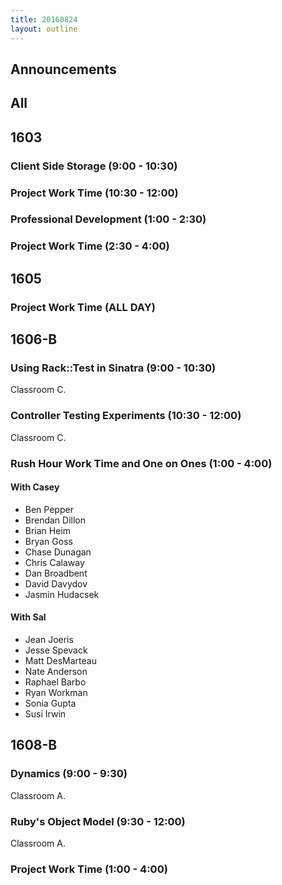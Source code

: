 ```yaml
---
title: 20160824
layout: outline
---
```


## Announcements

## All

## 1603

### Client Side Storage (9:00 - 10:30)

### Project Work Time (10:30 - 12:00)

### Professional Development (1:00 - 2:30)

### Project Work Time (2:30 - 4:00)


## 1605

### Project Work Time (ALL DAY)


## 1606-B

### Using Rack::Test in Sinatra (9:00 - 10:30)

Classroom C.

### Controller Testing Experiments (10:30 - 12:00)

Classroom C.

### Rush Hour Work Time and One on Ones (1:00 - 4:00)

#### With Casey

* Ben Pepper
* Brendan Dillon
* Brian Heim
* Bryan Goss
* Chase Dunagan
* Chris Calaway
* Dan Broadbent
* David Davydov
* Jasmin Hudacsek

#### With Sal

* Jean Joeris
* Jesse Spevack
* Matt DesMarteau
* Nate Anderson
* Raphael Barbo
* Ryan Workman
* Sonia Gupta
* Susi Irwin


## 1608-B

### Dynamics (9:00 - 9:30)

Classroom A.

### Ruby's Object Model (9:30 - 12:00)

Classroom A.

### Project Work Time (1:00 - 4:00)
